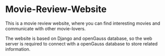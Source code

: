 # Movie-Review-Website

This is a movie review website, where you can find interesting movies and communicate with other movie-lovers.

The website is based on Django and openGauss database, so the web server is required to connect with a openGauss database to store related information.